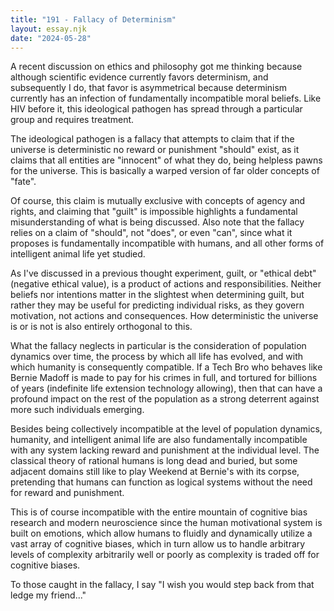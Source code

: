 ```yaml
---
title: "191 - Fallacy of Determinism"
layout: essay.njk
date: "2024-05-28"
---
```


A recent discussion on ethics and philosophy got me thinking because although scientific evidence currently favors determinism, and subsequently I do, that favor is asymmetrical because determinism currently has an infection of fundamentally incompatible moral beliefs. Like HIV before it, this ideological pathogen has spread through a particular group and requires treatment.

The ideological pathogen is a fallacy that attempts to claim that if the universe is deterministic no reward or punishment "should" exist, as it claims that all entities are "innocent" of what they do, being helpless pawns for the universe. This is basically a warped version of far older concepts of "fate".

Of course, this claim is mutually exclusive with concepts of agency and rights, and claiming that "guilt" is impossible highlights a fundamental misunderstanding of what is being discussed. Also note that the fallacy relies on a claim of "should", not "does", or even "can", since what it proposes is fundamentally incompatible with humans, and all other forms of intelligent animal life yet studied.

As I've discussed in a previous thought experiment, guilt, or "ethical debt" (negative ethical value), is a product of actions and responsibilities. Neither beliefs nor intentions matter in the slightest when determining guilt, but rather they may be useful for predicting individual risks, as they govern motivation, not actions and consequences. How deterministic the universe is or is not is also entirely orthogonal to this.

What the fallacy neglects in particular is the consideration of population dynamics over time, the process by which all life has evolved, and with which humanity is consequently compatible. If a Tech Bro who behaves like Bernie Madoff is made to pay for his crimes in full, and tortured for billions of years (indefinite life extension technology allowing), then that can have a profound impact on the rest of the population as a strong deterrent against more such individuals emerging.

Besides being collectively incompatible at the level of population dynamics, humanity, and intelligent animal life are also fundamentally incompatible with any system lacking reward and punishment at the individual level. The classical theory of rational humans is long dead and buried, but some adjacent domains still like to play Weekend at Bernie's with its corpse, pretending that humans can function as logical systems without the need for reward and punishment.

This is of course incompatible with the entire mountain of cognitive bias research and modern neuroscience since the human motivational system is built on emotions, which allow humans to fluidly and dynamically utilize a vast array of cognitive biases, which in turn allow us to handle arbitrary levels of complexity arbitrarily well or poorly as complexity is traded off for cognitive biases.

To those caught in the fallacy, I say "I wish you would step back from that ledge my friend..."
